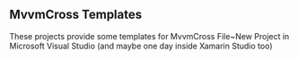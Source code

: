## MvvmCross Templates

These projects provide some templates for MvvmCross File~New Project in Microsoft Visual Studio (and maybe one day inside Xamarin Studio too)
